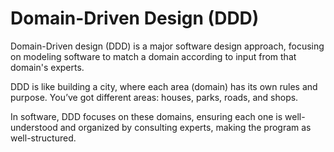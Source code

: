 # Domain-Driven Design (DDD)

Domain-Driven design (DDD) is a major software design approach, focusing on modeling software to match a domain according to input from that domain's experts.

DDD is like building a city, where each area (domain) has its own rules and purpose. You’ve got different areas: houses, parks, roads, and shops.

In software, DDD focuses on these domains, ensuring each one is well-understood and organized by consulting experts, making the program as well-structured.
